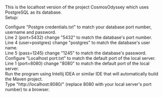 This is the localhost version of the project CosmosOdyssey which uses PostgreSQL as its database.  
Setup:  

Configure "Postgre credentials.txt" to match your database port number, username and password.  
Line 2 (port=5432) change "5432" to match the database's port number.  
Line 4 (user=postgres) change "postgres" to match the database's user name.  
Line 5 (pass=1245) change "1245" to match the database's password.  
Configure "Localhost port.txt" to match the default port of the local server.  
Line 1 (port=8080) change "8080" to match the default port of the local server.  
Run the program using Intellij IDEA or similar IDE that will automatically build the Maven project.  
Type "http://localhost:8080/" (replace 8080 with your local server's port number) to a browser.  
